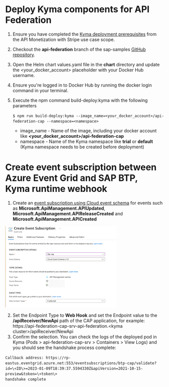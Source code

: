# Deploy Kyma components for API Federation

1. Ensure you have completed the [Kyma deployment prerequisites](../03-APIMonetizationStripe/03-01-Deploy-kyma-components.md#prepare-the-kyma-deployment-prerequisites) from the API Monetization with Stripe use case scope.
2. Checkout the **api-federation** branch of the sap-samples [GitHub repository](https://github.com/SAP-samples/btp-create-api-integrations/tree/api-federation).
3. Open the Helm chart values.yaml file in the **chart** directory and update the <your_docker_account> placeholder with your Docker Hub username.
4. Ensure you're logged in to Docker Hub by running the docker login command in your terminal.
5. Execute the npm command build-deploy:kyma with the following parameters

    ```$ npm run build-deploy:kyma --image_name=<your_docker_account>/api-federation-cap --namespace=<namespace>```

     * image_name - Name of the image, including your docker account like **\<your_docker_account\>/api-federation-cap**
     * namespace - Name of the Kyma namespace like **trial** or **default** (Kyma namespace needs to be created before deployment)

# Create event subscription between Azure Event Grid and SAP BTP, Kyma runtime webhook

1. Create an [event subscription using Cloud event schema](https://docs.microsoft.com/en-us/azure/event-grid/event-schema-api-management?tabs=cloud-event-schema) for events such as **Microsoft.ApiManagement.APIUpdated**, **Microsoft.ApiManagement.APIReleaseCreated** and **Microsoft.ApiManagement.APICreated**

  [<img src="./img/create_event_subscription.png" width="70%">](./img/create_event_subscription.png)

2. Set the Endpoint Type to **Web Hook** and set the Endpoint value to the **/apiReceiver/NewApi** path of the CAP application, for example: https://api-federation-cap-srv-api-federation.\<kyma cluster\>/apiReceiver/NewApi
3. Confirm the selection. You can check the logs of the deployed pod in Kyma (Pods > api-federation-cap-srv > Containers > View Logs) and you should see the handshake process complete: 

  ```Callback address: https://rp-eastus.eventgrid.azure.net:553/eventsubscriptions/btp-cap/validate?id=\<ID\>=2023-01-09T18:39:37.5594330Z&apiVersion=2021-10-15-preview&token=\<token\>```<br>
  ```handshake complete```
